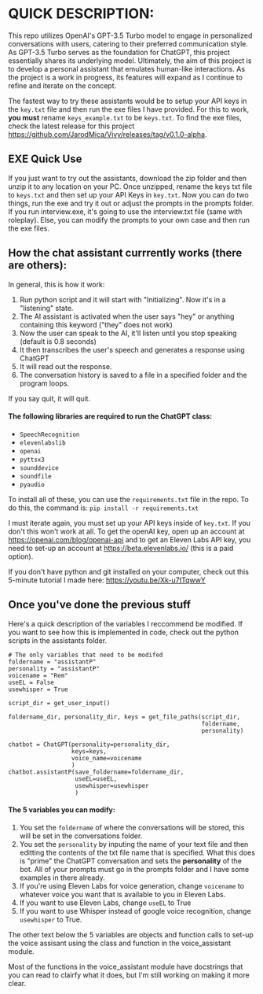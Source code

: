 # QUICK DESCRIPTION:

This repo utilizes OpenAI's GPT-3.5 Turbo model to engage in personalized conversations with users, catering to their preferred communication style. As GPT-3.5 Turbo serves as the foundation for ChatGPT, this project essentially shares its underlying model. Ultimately, the aim of this project is to develop a personal assistant that emulates human-like interactions. As the project is a work in progress, its features will expand as I continue to refine and iterate on the concept.

The fastest way to try these assistants would be to setup your API keys in the ```key.txt``` file and then run the exe files I have provided.  For this to work, **you must** rename ```keys_example.txt``` to be ```keys.txt```.  To find the exe files, check the latest release for this project https://github.com/JarodMica/Vivy/releases/tag/v0.1.0-alpha.

## EXE Quick Use

If you just want to try out the assistants, download the zip folder and then unzip it to any location on your PC. Once unzipped, rename the keys txt file to ```keys.txt``` and then set up your API Keys in ```key.txt```. Now you can do two things, run the exe and try it out or adjust the prompts in the prompts folder.  If you run interview.exe, it's going to use the interview.txt file (same with roleplay). Else, you can modify the prompts to your own case and then run the exe files.

## How the chat assistant currrently works (there are others):
In general, this is how it work:
1. Run python script and it will start with "Initializing".  Now it's in a "listening" state.
2. The AI assistant is activated when the user says "hey" or anything containing this keyword ("they" does not work)
3. Now the user can speak to the AI, it'll listen until you stop speaking (default is 0.8 seconds)
4. It then transcribes the user's speech and generates a response using ChatGPT
5. It will read out the response.
6. The conversation history is saved to a file in a specified folder and the program loops.

If you say quit, it will quit.

#### The following libraries are required to run the ChatGPT class:
- ```SpeechRecognition```
- ```elevenlabslib```
- ```openai```
- ```pyttsx3```
- ```sounddevice```
- ```soundfile```
- ```pyaudio```

To install all of these, you can use the ```requirements.txt``` file in the repo.  To do this, the command is:
```pip install -r requirements.txt```

I must iterate again, you must set up your API keys inside of ```key.txt```.  If you don't this won't work at all.  To get the openAI key, open up an account at https://openai.com/blog/openai-api and to get an Eleven Labs API key, you need to set-up an account at https://beta.elevenlabs.io/ (this is a paid option).

If you don't have python and git installed on your computer, check out this 5-minute tutorial I made here: https://youtu.be/Xk-u7tTqwwY
 
## Once you've done the previous stuff

Here's a quick description of the variables I reccommend be modified.  If you want to see how this is implemented in code, check out the python scripts in the assistants folder. 

```
# The only variables that need to be modifed
foldername = "assistantP"
personality = "assistantP"
voicename = "Rem"
useEL = False
usewhisper = True

script_dir = get_user_input()

foldername_dir, personality_dir, keys = get_file_paths(script_dir, 
                                                       foldername, 
                                                       personality)

chatbot = ChatGPT(personality=personality_dir, 
                  keys=keys, 
                  voice_name=voicename
                  )
chatbot.assistantP(save_foldername=foldername_dir,
                   useEL=useEL,
                   usewhisper=usewhisper
                   )

```

#### The 5 variables you can modify:

1. You set the ```foldername``` of where the conversations will be stored, this will be set in the conversations folder.
2. You set the ```personality``` by inputing the name of your text file and then editting the contents of the txt file name that is specified.  What this does is "prime" the ChatGPT conversation and sets the **personality** of the bot.  All of your prompts must go in the prompts folder and I have some examples in there already.
3. If you're using Eleven Labs for voice generation, change ```voicename``` to whatever voice you want that is available to you in Eleven Labs.
4. If you want to use Eleven Labs, change ```useEL``` to True
5. If you want to use Whisper instead of google voice recognition, change ```usewhisper``` to True.

The other text below the 5 variables are objects and function calls to set-up the voice assisant using the class and function in the voice_assistant module.

Most of the functions in the voice_assistant module have docstrings that you can read to clairfy what it does, but I'm still working on making it more clear.
